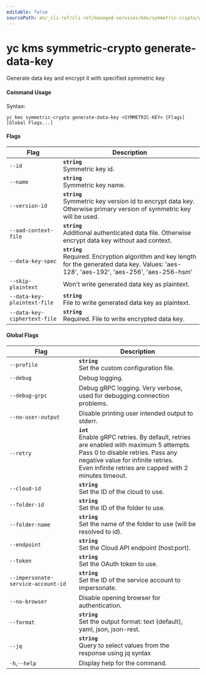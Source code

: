```yaml
---
editable: false
sourcePath: en/_cli-ref/cli-ref/managed-services/kms/symmetric-crypto/generate-data-key.md
---
```


# yc kms symmetric-crypto generate-data-key

Generate data key and encrypt it with specified symmetric key

#### Command Usage

Syntax: 

`yc kms symmetric-crypto generate-data-key <SYMMETRIC-KEY> [Flags][Global Flags...]`

#### Flags

| Flag | Description |
|----|----|
|`--id`|<b>`string`</b><br/>Symmetric key id.|
|`--name`|<b>`string`</b><br/>Symmetric key name.|
|`--version-id`|<b>`string`</b><br/>Symmetric key version id to encrypt data key. Otherwise primary version of symmetric key will be used.|
|`--aad-context-file`|<b>`string`</b><br/>Additional authenticated data file. Otherwise encrypt data key without aad context.|
|`--data-key-spec`|<b>`string`</b><br/>Required. Encryption algorithm and key length for the generated data key. Values: 'aes-128', 'aes-192', 'aes-256', 'aes-256-hsm'|
|`--skip-plaintext`|Won't write generated data key as plaintext.|
|`--data-key-plaintext-file`|<b>`string`</b><br/>File to write generated data key as plaintext.|
|`--data-key-ciphertext-file`|<b>`string`</b><br/>Required. File to write encrypted data key.|

#### Global Flags

| Flag | Description |
|----|----|
|`--profile`|<b>`string`</b><br/>Set the custom configuration file.|
|`--debug`|Debug logging.|
|`--debug-grpc`|Debug gRPC logging. Very verbose, used for debugging connection problems.|
|`--no-user-output`|Disable printing user intended output to stderr.|
|`--retry`|<b>`int`</b><br/>Enable gRPC retries. By default, retries are enabled with maximum 5 attempts.<br/>Pass 0 to disable retries. Pass any negative value for infinite retries.<br/>Even infinite retries are capped with 2 minutes timeout.|
|`--cloud-id`|<b>`string`</b><br/>Set the ID of the cloud to use.|
|`--folder-id`|<b>`string`</b><br/>Set the ID of the folder to use.|
|`--folder-name`|<b>`string`</b><br/>Set the name of the folder to use (will be resolved to id).|
|`--endpoint`|<b>`string`</b><br/>Set the Cloud API endpoint (host:port).|
|`--token`|<b>`string`</b><br/>Set the OAuth token to use.|
|`--impersonate-service-account-id`|<b>`string`</b><br/>Set the ID of the service account to impersonate.|
|`--no-browser`|Disable opening browser for authentication.|
|`--format`|<b>`string`</b><br/>Set the output format: text (default), yaml, json, json-rest.|
|`--jq`|<b>`string`</b><br/>Query to select values from the response using jq syntax|
|`-h`,`--help`|Display help for the command.|
